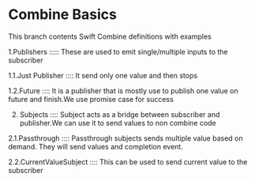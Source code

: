 # Combine Basics

This branch contents Swift Combine definitions with examples



1.Publishers   :::::  These are used to emit single/multiple inputs to the subscriber


1.1.Just Publisher :::: It send only one value and then stops

1.2.Future :::: It is a publisher that is mostly use to publish one value on future and finish.We use promise case for success



2. Subjects :::: Subject acts as a bridge between subscriber and publisher.We can use it to send values to non combine code


2.1.Passthrough :::: Passthrough subjects sends multiple value based on demand. They will  send values and completion event.

2.2.CurrentValueSubject :::: This can be used to send current value to the subscriber
